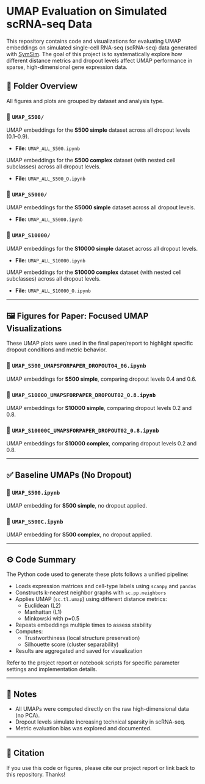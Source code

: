 
# UMAP Evaluation on Simulated scRNA-seq Data

This repository contains code and visualizations for evaluating UMAP embeddings on simulated single-cell RNA-seq (scRNA-seq) data generated with [SymSim](https://github.com/YosefLab/SymSim). The goal of this project is to systematically explore how different distance metrics and dropout levels affect UMAP performance in sparse, high-dimensional gene expression data.

## 📁 Folder Overview

All figures and plots are grouped by dataset and analysis type.

### 🔹 `UMAP_S500/`
UMAP embeddings for the **S500 simple** dataset across all dropout levels (0.1–0.9).

- **File:** `UMAP_ALL_S500.ipynb`

UMAP embeddings for the **S500 complex** dataset (with nested cell subclasses) across all dropout levels.

- **File:** `UMAP_ALL_S500_O.ipynb`

### 🔹 `UMAP_S5000/`
UMAP embeddings for the **S5000 simple** dataset across all dropout levels.

- **File:** `UMAP_ALL_S5000.ipynb`

### 🔹 `UMAP_S10000/`
UMAP embeddings for the **S10000 simple** dataset across all dropout levels.

- **File:** `UMAP_ALL_S10000.ipynb`

UMAP embeddings for the **S10000 complex** dataset (with nested cell subclasses) across all dropout levels.

- **File:** `UMAP_ALL_S10000_O.ipynb`
---

## 🖼️ Figures for Paper: Focused UMAP Visualizations

These UMAP plots were used in the final paper/report to highlight specific dropout conditions and metric behavior.

### 🔸 `UMAP_S500_UMAPSFORPAPER_DROPOUT04_06.ipynb`
UMAP embeddings for **S500 simple**, comparing dropout levels 0.4 and 0.6.

### 🔸 `UMAP_S10000_UMAPSFORPAPER_DROPOUT02_0.8.ipynb`
UMAP embeddings for **S10000 simple**, comparing dropout levels 0.2 and 0.8.

### 🔸 `UMAP_S10000C_UMAPSFORPAPER_DROPOUT02_0.8.ipynb`
UMAP embeddings for **S10000 complex**, comparing dropout levels 0.2 and 0.8.

---

## ✅ Baseline UMAPs (No Dropout)

### 🔸 `UMAP_S500.ipynb`
UMAP embedding for **S500 simple**, no dropout applied.

### 🔸 `UMAP_S500C.ipynb`
UMAP embedding for **S500 complex**, no dropout applied.

---

## ⚙️ Code Summary

The Python code used to generate these plots follows a unified pipeline:

- Loads expression matrices and cell-type labels using `scanpy` and `pandas`
- Constructs k-nearest neighbor graphs with `sc.pp.neighbors`
- Applies UMAP (`sc.tl.umap`) using different distance metrics:
  - Euclidean (L2)
  - Manhattan (L1)
  - Minkowski with p=0.5
- Repeats embeddings multiple times to assess stability
- Computes:
  - Trustworthiness (local structure preservation)
  - Silhouette score (cluster separability)
- Results are aggregated and saved for visualization

Refer to the project report or notebook scripts for specific parameter settings and implementation details.

---

## 📌 Notes

- All UMAPs were computed directly on the raw high-dimensional data (no PCA).
- Dropout levels simulate increasing technical sparsity in scRNA-seq.
- Metric evaluation bias was explored and documented.

---

## 📎 Citation

If you use this code or figures, please cite our project report or link back to this repository. Thanks!


